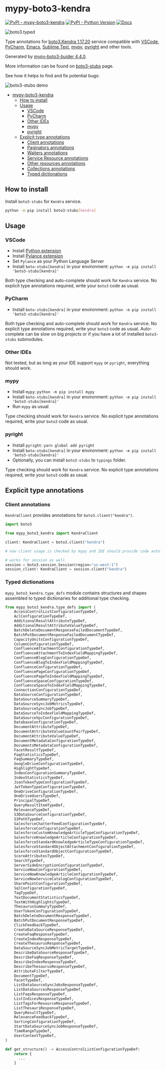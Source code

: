 # mypy-boto3-kendra

[![PyPI - mypy-boto3-kendra](https://img.shields.io/pypi/v/mypy-boto3-kendra.svg?color=blue)](https://pypi.org/project/mypy-boto3-kendra)
[![PyPI - Python Version](https://img.shields.io/pypi/pyversions/mypy-boto3-kendra.svg?color=blue)](https://pypi.org/project/mypy-boto3-kendra)
[![Docs](https://img.shields.io/readthedocs/mypy-boto3-builder.svg?color=blue)](https://mypy-boto3-builder.readthedocs.io/)

![boto3.typed](https://github.com/vemel/mypy_boto3_builder/raw/master/logo.png)

Type annotations for
[boto3.Kendra 1.17.20](https://boto3.amazonaws.com/v1/documentation/api/1.17.20/reference/services/kendra.html#Kendra) service
compatible with
[VSCode](https://code.visualstudio.com/),
[PyCharm](https://www.jetbrains.com/pycharm/),
[Emacs](https://www.gnu.org/software/emacs/),
[Sublime Text](https://www.sublimetext.com/),
[mypy](https://github.com/python/mypy),
[pyright](https://github.com/microsoft/pyright)
and other tools.

Generated by [mypy-boto3-buider 4.4.0](https://github.com/vemel/mypy_boto3_builder).

More information can be found on [boto3-stubs](https://pypi.org/project/boto3-stubs/) page.

See how it helps to find and fix potential bugs:

![boto3-stubs demo](https://github.com/vemel/mypy_boto3_builder/raw/master/demo.gif)

- [mypy-boto3-kendra](#mypy-boto3-kendra)
  - [How to install](#how-to-install)
  - [Usage](#usage)
    - [VSCode](#vscode)
    - [PyCharm](#pycharm)
    - [Other IDEs](#other-ides)
    - [mypy](#mypy)
    - [pyright](#pyright)
  - [Explicit type annotations](#explicit-type-annotations)
    - [Client annotations](#client-annotations)
    - [Paginators annotations](#paginators-annotations)
    - [Waiters annotations](#waiters-annotations)
    - [Service Resource annotations](#service-resource-annotations)
    - [Other resources annotations](#other-resources-annotations)
    - [Collections annotations](#collections-annotations)
    - [Typed dictionations](#typed-dictionations)

## How to install

Install `boto3-stubs` for `Kendra` service.

```bash
python -m pip install boto3-stubs[kendra]
```

## Usage

### VSCode

- Install [Python extension](https://marketplace.visualstudio.com/items?itemName=ms-python.python)
- Install [Pylance extension](https://marketplace.visualstudio.com/items?itemName=ms-python.vscode-pylance)
- Set `Pylance` as your Python Language Server
- Install `boto-stubs[kendra]` in your environment: `python -m pip install 'boto3-stubs[kendra]'`

Both type checking and auto-complete should work for `Kendra` service.
No explicit type annotations required, write your `boto3` code as usual.

### PyCharm

- Install `boto-stubs[kendra]` in your environment: `python -m pip install 'boto3-stubs[kendra]'`

Both type checking and auto-complete should work for `Kendra` service.
No explicit type annotations required, write your `boto3` code as usual.
Auto-complete can be slow on big projects or if you have a lot of installed `boto3-stubs` submodules.

### Other IDEs

Not tested, but as long as your IDE support `mypy` or `pyright`, everything should work.

### mypy

- Install `mypy`: `python -m pip install mypy`
- Install `boto-stubs[kendra]` in your environment: `python -m pip install 'boto3-stubs[kendra]'`
- Run `mypy` as usual

Type checking should work for `Kendra` service.
No explicit type annotations required, write your `boto3` code as usual.

### pyright

- Install `pyright`: `yarn global add pyright`
- Install `boto-stubs[kendra]` in your environment: `python -m pip install 'boto3-stubs[kendra]'`
- Optionally, you can install `boto3-stubs` to `typings` folder.

Type checking should work for `Kendra` service.
No explicit type annotations required, write your `boto3` code as usual.

## Explicit type annotations

### Client annotations

`KendraClient` provides annotations for `boto3.client("kendra")`.

```python
import boto3

from mypy_boto3_kendra import KendraClient

client: KendraClient = boto3.client("kendra")

# now client usage is checked by mypy and IDE should provide code auto-complete

# works for session as well
session = boto3.session.Session(region="us-west-1")
session_client: KendraClient = session.client("kendra")
```








### Typed dictionations

`mypy_boto3_kendra.type_defs` module contains structures and shapes assembled
to typed dictionaries for additional type checking.

```python
from mypy_boto3_kendra.type_defs import (
    AccessControlListConfigurationTypeDef,
    AclConfigurationTypeDef,
    AdditionalResultAttributeTypeDef,
    AdditionalResultAttributeValueTypeDef,
    BatchDeleteDocumentResponseFailedDocumentTypeDef,
    BatchPutDocumentResponseFailedDocumentTypeDef,
    CapacityUnitsConfigurationTypeDef,
    ColumnConfigurationTypeDef,
    ConfluenceAttachmentConfigurationTypeDef,
    ConfluenceAttachmentToIndexFieldMappingTypeDef,
    ConfluenceBlogConfigurationTypeDef,
    ConfluenceBlogToIndexFieldMappingTypeDef,
    ConfluenceConfigurationTypeDef,
    ConfluencePageConfigurationTypeDef,
    ConfluencePageToIndexFieldMappingTypeDef,
    ConfluenceSpaceConfigurationTypeDef,
    ConfluenceSpaceToIndexFieldMappingTypeDef,
    ConnectionConfigurationTypeDef,
    DataSourceConfigurationTypeDef,
    DataSourceSummaryTypeDef,
    DataSourceSyncJobMetricsTypeDef,
    DataSourceSyncJobTypeDef,
    DataSourceToIndexFieldMappingTypeDef,
    DataSourceVpcConfigurationTypeDef,
    DatabaseConfigurationTypeDef,
    DocumentAttributeTypeDef,
    DocumentAttributeValueCountPairTypeDef,
    DocumentAttributeValueTypeDef,
    DocumentMetadataConfigurationTypeDef,
    DocumentsMetadataConfigurationTypeDef,
    FacetResultTypeDef,
    FaqStatisticsTypeDef,
    FaqSummaryTypeDef,
    GoogleDriveConfigurationTypeDef,
    HighlightTypeDef,
    IndexConfigurationSummaryTypeDef,
    IndexStatisticsTypeDef,
    JsonTokenTypeConfigurationTypeDef,
    JwtTokenTypeConfigurationTypeDef,
    OneDriveConfigurationTypeDef,
    OneDriveUsersTypeDef,
    PrincipalTypeDef,
    QueryResultItemTypeDef,
    RelevanceTypeDef,
    S3DataSourceConfigurationTypeDef,
    S3PathTypeDef,
    SalesforceChatterFeedConfigurationTypeDef,
    SalesforceConfigurationTypeDef,
    SalesforceCustomKnowledgeArticleTypeConfigurationTypeDef,
    SalesforceKnowledgeArticleConfigurationTypeDef,
    SalesforceStandardKnowledgeArticleTypeConfigurationTypeDef,
    SalesforceStandardObjectAttachmentConfigurationTypeDef,
    SalesforceStandardObjectConfigurationTypeDef,
    ScoreAttributesTypeDef,
    SearchTypeDef,
    ServerSideEncryptionConfigurationTypeDef,
    ServiceNowConfigurationTypeDef,
    ServiceNowKnowledgeArticleConfigurationTypeDef,
    ServiceNowServiceCatalogConfigurationTypeDef,
    SharePointConfigurationTypeDef,
    SqlConfigurationTypeDef,
    TagTypeDef,
    TextDocumentStatisticsTypeDef,
    TextWithHighlightsTypeDef,
    ThesaurusSummaryTypeDef,
    UserTokenConfigurationTypeDef,
    BatchDeleteDocumentResponseTypeDef,
    BatchPutDocumentResponseTypeDef,
    ClickFeedbackTypeDef,
    CreateDataSourceResponseTypeDef,
    CreateFaqResponseTypeDef,
    CreateIndexResponseTypeDef,
    CreateThesaurusResponseTypeDef,
    DataSourceSyncJobMetricTargetTypeDef,
    DescribeDataSourceResponseTypeDef,
    DescribeFaqResponseTypeDef,
    DescribeIndexResponseTypeDef,
    DescribeThesaurusResponseTypeDef,
    AttributeFilterTypeDef,
    DocumentTypeDef,
    FacetTypeDef,
    ListDataSourceSyncJobsResponseTypeDef,
    ListDataSourcesResponseTypeDef,
    ListFaqsResponseTypeDef,
    ListIndicesResponseTypeDef,
    ListTagsForResourceResponseTypeDef,
    ListThesauriResponseTypeDef,
    QueryResultTypeDef,
    RelevanceFeedbackTypeDef,
    SortingConfigurationTypeDef,
    StartDataSourceSyncJobResponseTypeDef,
    TimeRangeTypeDef,
    UserContextTypeDef,
)

def get_structure() -> AccessControlListConfigurationTypeDef:
    return {
      ...
    }
```
